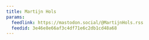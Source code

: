 ```yaml
---
title: Martijn Hols
params:
  feedlink: https://mastodon.social/@MartijnHols.rss
  feedid: 3e46e8e66af3c4df71e6c2db1cd48a68
---
```

